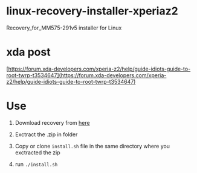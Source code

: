 # linux-recovery-installer-xperiaz2
Recovery_for_MM575-291v5 installer for Linux

# xda post
[https://forum.xda-developers.com/xperia-z2/help/guide-idiots-guide-to-root-twrp-t3534647](https://forum.xda-developers.com/xperia-z2/help/guide-idiots-guide-to-root-twrp-t3534647)

# Use
1. Download recovery from [here](https://forum.xda-developers.com/attachment.php?attachmentid=3868543&d=1473327579)

2. Exctract the .zip in folder

3. Copy or clone `install.sh` file in the same directory where you exctracted the zip

4. run `./install.sh`
